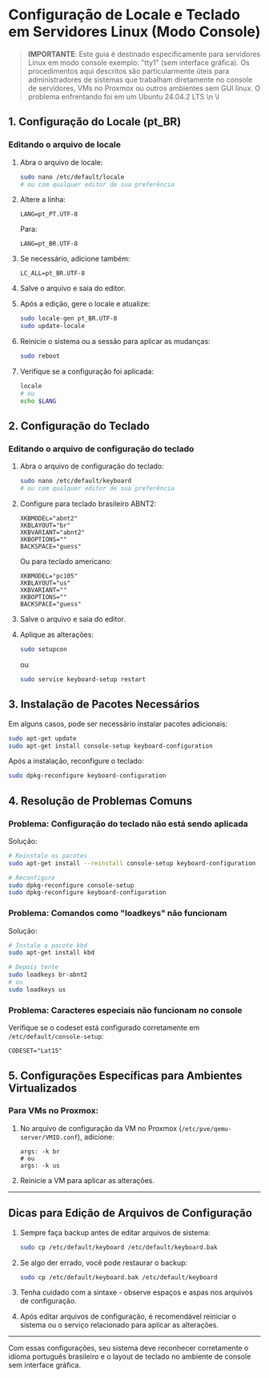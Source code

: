 # Configuração de Locale e Teclado em Servidores Linux (Modo Console)

> **IMPORTANTE**: Este guia é destinado especificamente para servidores Linux em modo console exemplo: "tty1" (sem interface gráfica). Os procedimentos aqui descritos são particularmente úteis para administradores de sistemas que trabalham diretamente no console de servidores, VMs no Proxmox ou outros ambientes sem GUI linux.
> O problema enfrentando foi em um Ubuntu 24.04.2 LTS \n \l 

## 1. Configuração do Locale (pt_BR)

### Editando o arquivo de locale

1. Abra o arquivo de locale:
   ```bash
   sudo nano /etc/default/locale
   # ou com qualquer editor de sua preferência
   ```

2. Altere a linha:
   ```
   LANG=pt_PT.UTF-8
   ```
   
   Para:
   ```
   LANG=pt_BR.UTF-8
   ```

3. Se necessário, adicione também:
   ```
   LC_ALL=pt_BR.UTF-8
   ```

4. Salve o arquivo e saia do editor.

5. Após a edição, gere o locale e atualize:
   ```bash
   sudo locale-gen pt_BR.UTF-8
   sudo update-locale
   ```

6. Reinicie o sistema ou a sessão para aplicar as mudanças:
   ```bash
   sudo reboot
   ```

7. Verifique se a configuração foi aplicada:
   ```bash
   locale
   # ou
   echo $LANG
   ```

## 2. Configuração do Teclado

### Editando o arquivo de configuração do teclado

1. Abra o arquivo de configuração do teclado:
   ```bash
   sudo nano /etc/default/keyboard
   # ou com qualquer editor de sua preferência
   ```

2. Configure para teclado brasileiro ABNT2:
   ```
   XKBMODEL="abnt2"
   XKBLAYOUT="br"
   XKBVARIANT="abnt2"
   XKBOPTIONS=""
   BACKSPACE="guess"
   ```

   Ou para teclado americano:
   ```
   XKBMODEL="pc105"
   XKBLAYOUT="us"
   XKBVARIANT=""
   XKBOPTIONS=""
   BACKSPACE="guess"
   ```

3. Salve o arquivo e saia do editor.

4. Aplique as alterações:
   ```bash
   sudo setupcon
   ```
   ou
   ```bash
   sudo service keyboard-setup restart
   ```

## 3. Instalação de Pacotes Necessários

Em alguns casos, pode ser necessário instalar pacotes adicionais:

```bash
sudo apt-get update
sudo apt-get install console-setup keyboard-configuration
```

Após a instalação, reconfigure o teclado:

```bash
sudo dpkg-reconfigure keyboard-configuration
```

## 4. Resolução de Problemas Comuns

### Problema: Configuração do teclado não está sendo aplicada

Solução:
```bash
# Reinstale os pacotes
sudo apt-get install --reinstall console-setup keyboard-configuration

# Reconfigure
sudo dpkg-reconfigure console-setup
sudo dpkg-reconfigure keyboard-configuration
```

### Problema: Comandos como "loadkeys" não funcionam

Solução:
```bash
# Instale o pacote kbd
sudo apt-get install kbd

# Depois tente
sudo loadkeys br-abnt2
# ou
sudo loadkeys us
```

### Problema: Caracteres especiais não funcionam no console

Verifique se o codeset está configurado corretamente em `/etc/default/console-setup`:

```
CODESET="Lat15"
```

## 5. Configurações Específicas para Ambientes Virtualizados

### Para VMs no Proxmox:

1. No arquivo de configuração da VM no Proxmox (`/etc/pve/qemu-server/VMID.conf`), adicione:
   ```
   args: -k br
   # ou
   args: -k us
   ```

2. Reinicie a VM para aplicar as alterações.

---

## Dicas para Edição de Arquivos de Configuração

1. Sempre faça backup antes de editar arquivos de sistema:
   ```bash
   sudo cp /etc/default/keyboard /etc/default/keyboard.bak
   ```

2. Se algo der errado, você pode restaurar o backup:
   ```bash
   sudo cp /etc/default/keyboard.bak /etc/default/keyboard
   ```

3. Tenha cuidado com a sintaxe - observe espaços e aspas nos arquivos de configuração.

4. Após editar arquivos de configuração, é recomendável reiniciar o sistema ou o serviço relacionado para aplicar as alterações.

---

Com essas configurações, seu sistema deve reconhecer corretamente o idioma português brasileiro e o layout de teclado no ambiente de console sem interface gráfica.
